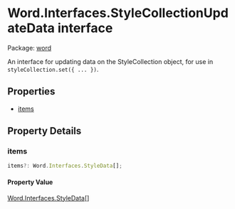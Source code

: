 # Word.Interfaces.StyleCollectionUpdateData interface

Package: [word](/en-us/javascript/api/word)

An interface for updating data on the StyleCollection object, for use in `styleCollection.set({ ... })`.

## Properties

- [items](#items)

## Property Details

### items

```typescript
items?: Word.Interfaces.StyleData[];
```

#### Property Value

[Word.Interfaces.StyleData](/en-us/javascript/api/word/word.interfaces.styledata)[]